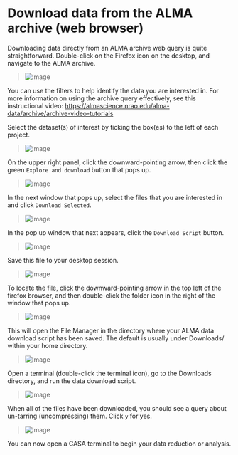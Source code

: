 # Download data from the ALMA archive (web browser) 

Downloading data directly from an ALMA archive web query is quite
straightforward. Double-click on the Firefox icon on the desktop, and
navigate to the ALMA archive.

> ![image](images/archive/1_firefox_browse_archive.png)

You can use the filters to help identify the data you are interested in.
For more information on using the archive query effectively, see this
instructional video:
<https://almascience.nrao.edu/alma-data/archive/archive-video-tutorials>

Select the dataset(s) of interest by ticking the box(es) to the left of
each project.

> ![image](images/archive/2_select_data.png)

On the upper right panel, click the downward-pointing arrow, then click
the green `Explore and download` button that pops up.

> ![image](images/archive/3_download_data1.png)

In the next window that pops up, select the files that you are
interested in and click `Download Selected`.

> ![image](images/archive/4_download_data2.png)

In the pop up window that next appears, click the `Download Script`
button.

> ![image](images/archive/5_download_data3.png)

Save this file to your desktop session.

> ![image](images/archive/6_download_data4.png)

To locate the file, click the downward-pointing arrow in the top left of
the firefox browser, and then double-click the folder icon in the right
of the window that pops up.

> ![image](images/archive/7_download_data5.png)

This will open the File Manager in the directory where your ALMA data
download script has been saved. The default is usually under Downloads/
within your home directory.

> ![image](images/archive/8_download_data6.png)

Open a terminal (double-click the terminal icon), go to the Downloads
directory, and run the data download script.

> ![image](images/archive/9_download_data7.png)

When all of the files have been downloaded, you should see a query about
un-tarring (uncompressing) them. Click `y` for yes.

> ![image](images/archive/10_download_data8.png)

You can now open a CASA terminal to begin your data reduction or
analysis.
